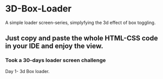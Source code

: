 # 3D-Box-Loader
A simple loader screen-series, simplyfying the 3d effect of box toggling.

## Just copy and paste the whole HTML-CSS code in your IDE and enjoy the view.

### Took a 30-days loader screen challenge
Day 1- 3d Box loader.
